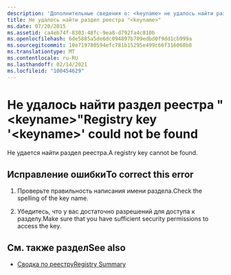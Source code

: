 ```yaml
---
description: 'Дополнительные сведения о: <keyname> не удалось найти раздел реестра ""'
title: Не удалось найти раздел реестра "<keyname>"
ms.date: 07/20/2015
ms.assetid: ca4eb74f-8303-48fc-9ea8-d792fa4c810b
ms.openlocfilehash: 6de5885a5de6dc094897b709edbd0f9dd1cb999a
ms.sourcegitcommit: 10e719780594efc781b15295e499c66f316068b8
ms.translationtype: MT
ms.contentlocale: ru-RU
ms.lasthandoff: 02/14/2021
ms.locfileid: "100454629"
---
```

# <a name="registry-key-keyname-could-not-be-found"></a><span data-ttu-id="917cc-103">Не удалось найти раздел реестра "\<keyname>"</span><span class="sxs-lookup"><span data-stu-id="917cc-103">Registry key '\<keyname>' could not be found</span></span>

<span data-ttu-id="917cc-104">Не удается найти раздел реестра.</span><span class="sxs-lookup"><span data-stu-id="917cc-104">A registry key cannot be found.</span></span>  
  
## <a name="to-correct-this-error"></a><span data-ttu-id="917cc-105">Исправление ошибки</span><span class="sxs-lookup"><span data-stu-id="917cc-105">To correct this error</span></span>  
  
1. <span data-ttu-id="917cc-106">Проверьте правильность написания имени раздела.</span><span class="sxs-lookup"><span data-stu-id="917cc-106">Check the spelling of the key name.</span></span>  
  
2. <span data-ttu-id="917cc-107">Убедитесь, что у вас достаточно разрешений для доступа к разделу.</span><span class="sxs-lookup"><span data-stu-id="917cc-107">Make sure that you have sufficient security permissions to access the key.</span></span>  
  
## <a name="see-also"></a><span data-ttu-id="917cc-108">См. также раздел</span><span class="sxs-lookup"><span data-stu-id="917cc-108">See also</span></span>

- [<span data-ttu-id="917cc-109">Сводка по реестру</span><span class="sxs-lookup"><span data-stu-id="917cc-109">Registry Summary</span></span>](../language-reference/keywords/registry-summary.md)
